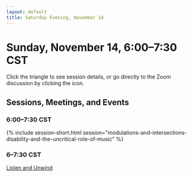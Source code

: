 ```yaml
---
layout: default
title: Saturday Evening, November 14
---
```


# Sunday, November 14, 6:00–7:30 CST

Click the triangle to see session details, or go directly to the Zoom discussion by clicking the <i class="fas fa-video"></i> icon.

## Sessions, Meetings, and Events

### 6:00–7:30 CST
{% include session-short.html session="modulations-and-intersections-disability-and-the-uncritical-role-of-music" %}

### 6–7:30 CST
<p class="non-session"><a href="">Listen and Unwind</a></p>
